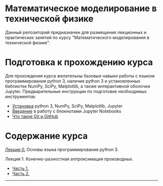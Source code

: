 # Математическое моделирование в технической физике

Данный репозиторий предназначен для размещения лекционных и практических занятий по курсу "Математического моделирования в технической физике".

# Подготовка к прохождению курса
Для прохождения курса желательны базовые навыки работы с языком программирования python 3, наличие python 3 и установленных библиотек NumPy, SciPy, Matplotlib, а также интерактивной оболочки Jupyter. Предварительные инструкции по подготовке необходимых инструментов:
 * [Установка](https://github.com/yakovenko-ivan/Mat_Model_for_Tech_Phys/blob/master/files/prepare/Install.md) python 3, NumPy, SciPy, Matplotlib, Jupyter 
 * [Введение](https://github.com/yakovenko-ivan/Mat_Model_for_Tech_Phys/blob/master/files/prepare/Jupyter_intro.md) в работу с блокнотами Jupyter Notebooks
 * [Что такое Git и GitHub](https://github.com/yakovenko-ivan/Mat_Model_for_Tech_Phys/blob/master/files/prepare/Git_intro.md)
 
 # Содержание курса
 [Лекция 0.](https://nbviewer.jupyter.org/github/yakovenko-ivan/Mat_Model_for_Tech_Phys/blob/master/files/Lesson_0/Lesson_0.ipynb?flush_cache=true) Основы языка программирования python 3. 
 
 Лекция 1. Конечно-разностная аппроксимация производных.  
  * [Часть 1.](https://nbviewer.jupyter.org/github/yakovenko-ivan/Mat_Model_for_Tech_Phys/blob/master/files/Lesson_1/Lesson_1_1.ipynb?flush_cache=true)
  * [Часть 2.](https://nbviewer.jupyter.org/github/yakovenko-ivan/Mat_Model_for_Tech_Phys/blob/master/files/Lesson_1/Lesson_1_2.ipynb?flush_cache=true)  
 ___


